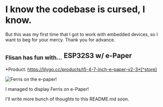 # I know the codebase is cursed, I know.

But this was my first time that I got to work with embedded devices, so I want to beg for your mercy. Thank you for advance.

## <sub>Flisan has fun with...</sub> ESP32S3 w/ e-Paper

*Product: https://lilygo.cc/products/t5-4-7-inch-e-paper-v2-3*[^store]

[^store]: I purchased from https://shigezone.square.site/product/-1-h716-t5-4-7inch-s3-e-paper-touch/155

![Ferris on the e-paper!](docs/ferris-on-the-epaper.png)

I managed to display Ferris on e-Paper!

I'll write more bunch of thoughts to this README.md soon.
